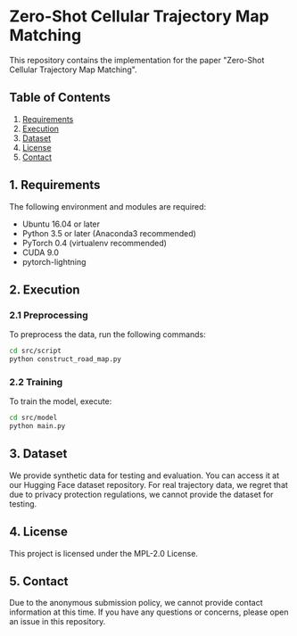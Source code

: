 # Zero-Shot Cellular Trajectory Map Matching

This repository contains the implementation for the paper "Zero-Shot Cellular Trajectory Map Matching".

## Table of Contents

1. [Requirements](#requirements)
2. [Execution](#execution)
3. [Dataset](#dataset)
4. [License](#license)
5. [Contact](#contact)

## 1. Requirements

The following environment and modules are required:

- Ubuntu 16.04 or later
- Python 3.5 or later (Anaconda3 recommended)
- PyTorch 0.4 (virtualenv recommended)
- CUDA 9.0
- pytorch-lightning

## 2. Execution

### 2.1 Preprocessing

To preprocess the data, run the following commands:

```bash
cd src/script
python construct_road_map.py
```

### 2.2 Training
To train the model, execute:
```bash
cd src/model
python main.py
```
## 3. Dataset
We provide synthetic data for testing and evaluation. You can access it at our Hugging Face dataset repository.
For real trajectory data, we regret that due to privacy protection regulations, we cannot provide the dataset for testing.
## 4. License
This project is licensed under the MPL-2.0 License. 
## 5. Contact
Due to the anonymous submission policy, we cannot provide contact information at this time. If you have any questions or concerns, please open an issue in this repository.